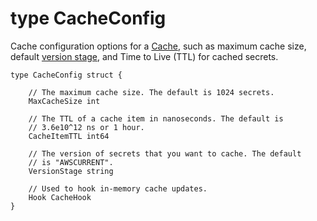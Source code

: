 # type CacheConfig<a name="retrieving-secrets_cache-go_CacheConfig"></a>

Cache configuration options for a [Cache](retrieving-secrets_cache-go_cache.md), such as maximum cache size, default [version stage](getting-started.md#term_version), and Time to Live \(TTL\) for cached secrets\.

```
type CacheConfig struct {

    // The maximum cache size. The default is 1024 secrets.
    MaxCacheSize int
            
    // The TTL of a cache item in nanoseconds. The default is 
    // 3.6e10^12 ns or 1 hour.
    CacheItemTTL int64
            
    // The version of secrets that you want to cache. The default 
    // is "AWSCURRENT".
    VersionStage string
            
    // Used to hook in-memory cache updates.
    Hook CacheHook
}
```